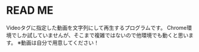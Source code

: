# READ ME
Videoタグに指定した動画を文字列にして再生するプログラムです。
Chrome環境でしか試していませんが、そこまで複雑ではないので他環境でも動くと思います。
※動画は自分で用意してください！
